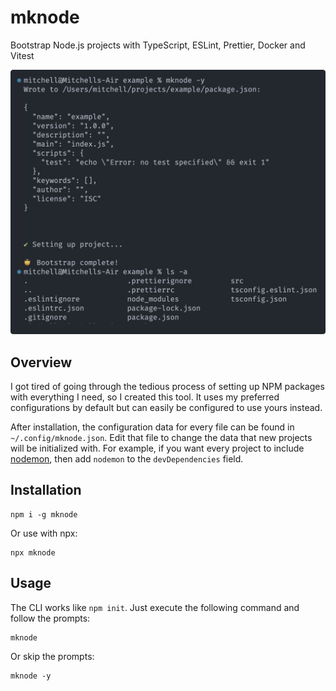 # mknode

Bootstrap Node.js projects with TypeScript, ESLint, Prettier, Docker and Vitest

![Example](./example.svg)

## Overview

I got tired of going through the tedious process of setting up NPM packages with everything I need, so I created this tool. It uses my preferred configurations by default but can easily be configured to use yours instead.

After installation, the configuration data for every file can be found in `~/.config/mknode.json`. Edit that file to change the data that new projects will be initialized with. For example, if you want every project to include [nodemon](https://www.npmjs.com/package/nodemon), then add `nodemon` to the `devDependencies` field.

## Installation

```
npm i -g mknode
```

Or use with npx:

```
npx mknode
```

## Usage

The CLI works like `npm init`. Just execute the following command and follow the prompts:

```
mknode
```

Or skip the prompts:

```
mknode -y
```
